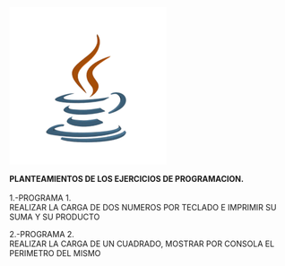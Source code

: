 <img src="java7.gif"><br>

<B>PLANTEAMIENTOS DE LOS EJERCICIOS DE PROGRAMACION.</B> <BR><BR>
1.-PROGRAMA 1.<br>
REALIZAR LA CARGA DE DOS NUMEROS POR TECLADO E IMPRIMIR SU SUMA Y SU PRODUCTO

2.-PROGRAMA 2.<br>
REALIZAR LA CARGA DE UN CUADRADO, MOSTRAR POR CONSOLA EL PERIMETRO DEL MISMO
